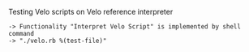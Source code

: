 Testing Velo scripts on Velo reference interpreter

    -> Functionality "Interpret Velo Script" is implemented by shell command
    -> "./velo.rb %(test-file)"
